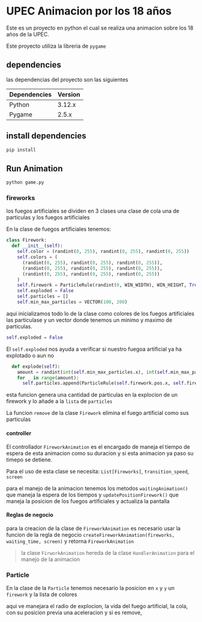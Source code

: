 
# UPEC Animacion por los 18 años

Este es un proyecto en python el cual se realiza una 
animacion sobre los 18 años de la UPEC.

Este proyecto utiliza la libreria de `pygame`

## dependencies

las dependencias del proyecto son las siguientes

| Dependencies  | Version |
|---------------|---------|
|Python         | 3.12.x |
|Pygame         | 2.5.x  |


## install dependencies

```bash
pip install 
```

## Run Animation

```bash
python game.py
```

### fireworks
los fuegos artificiales se dividen en 3 clases
una clase de cola una de particulas y los fuegos artificiales

En la clase de fuegos artificiales tenemos:
```python
class Firework:
  def __init__(self):
    self.color = (randint(0, 255), randint(0, 255), randint(0, 255))
    self.colors = (
      (randint(0, 255), randint(0, 255), randint(0, 255)),
      (randint(0, 255), randint(0, 255), randint(0, 255)),
      (randint(0, 255), randint(0, 255), randint(0, 255))
    )
    self.firework = ParticleRule(randint(0, WIN_WIDTH), WIN_HEIGHT, True, self.colors)
    self.exploded = False
    self.particles = []
    self.min_max_particles = VECTOR(100, 200)

```
aqui inicializamos todo lo de la clase como colores de los fuegos artificiales las particulase y un vector donde tenemos un minimo y maximo de particulas.

```python
self.exploded = False
```
El `self.exploded` nos ayuda a verificar si nuestro fuegoa artificial ya ha explotado o aun no

```python
  def explode(self):
    amount = randint(int(self.min_max_particles.x), int(self.min_max_particles.y))
    for _ in range(amount):
      self.particles.append(ParticleRule(self.firework.pos.x, self.firework.pos.y, False, self.colors))
```
esta funcion genera una cantidad de particulas en la explocion de un firework y lo añade a la `lista` de `particles`

La funcion `remove` de la clase `Firework` elimina el fuego artificial como sus particulas

#### controller
El controllador `FireworkAnimation` es el encargado de maneja el tiempo de espera de esta animacion como su duracion y si esta animacion ya paso su timepo se detiene.

Para el uso de esta clase se necesita: `List[Fireworks]`, `transition_speed`, `screen`

para el manejo de la animacion tenemos los metodos `waitingAnimation()` que maneja la espera de los tiempos y `updatePositionFirework()` que maneja la posicion de los fuegos artificiales y actualiza la pantalla

#### Reglas de negocio
para la creacion de la clase de `FireworkAnimation` es necesario usar la funcion de la regla de negocio `createFireworkAnimation(fireworks, waiting_time, screen)` y retorna `FireworkAnimation`


>la clase `FirworkAnimation` hereda de la clase `HandlerAnimation` para el manejo de la animacion

### Particle

En la clase de la `Particle` tenemos necesario la posicion en `x` y `y` un `firework` y la lista de colores

aqui ve manejara el radio de explocion, la vida del fuego artificial, la cola, con su posicion previa una aceleracion y si es remove, 


